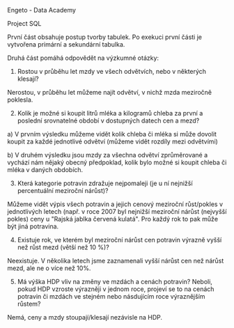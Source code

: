 Engeto - Data Academy

Project SQL 

První část obsahuje postup tvorby tabulek. Po exekuci první části je vytvořena primární a sekundární tabulka. 

Druhá část pomáhá odpovědět na výzkumné otázky: 

1. Rostou v průběhu let mzdy ve všech odvětvích, nebo v některých klesají?

Nerostou, v průběhu let můžeme najít odvětví, v nichž mzda meziročně poklesla. 


2. Kolik je možné si koupit litrů mléka a kilogramů chleba za první a poslední srovnatelné období v dostupných datech cen a mezd?

a) V prvním výsledku můžeme vidět kolik chleba či mléka si může dovolit koupit za každé jednotlivé odvětví (můžeme vidět rozdíly mezi odvětvími)

b) V druhém výsledku jsou mzdy za všechna odvětví zprůměrované a vychází nám nějaký obecný předpoklad, kolik bylo možné si koupit chleba či mléka v daných obdobích.

3. Která kategorie potravin zdražuje nejpomaleji (je u ní nejnižší percentuální meziroční nárůst)?

Můžeme vidět výpis všech potravin a jejich cenový meziroční růst/pokles v jednotlivých letech (např. v roce 2007 byl nejnižší meziroční nárůst (nejvyšší pokles) ceny u "Rajská jablka červená kulatá". Pro každý rok to pak může být jiná potravina.

4. Existuje rok, ve kterém byl meziroční nárůst cen potravin výrazně vyšší než růst mezd (větší než 10 %)?

Neexistuje. V několika letech jsme zaznamenali vyšší nárůst cen než nárůst mezd, ale ne o více než 10%.

5. Má výška HDP vliv na změny ve mzdách a cenách potravin? Neboli, pokud HDP vzroste výrazněji v jednom roce, projeví se to na cenách potravin či mzdách ve stejném nebo násdujícím roce výraznějším růstem?

Nemá, ceny a mzdy stoupají/klesají nezávisle na HDP. 

